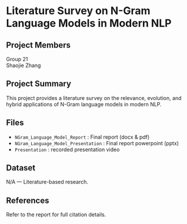 
# Literature Survey on N-Gram Language Models in Modern NLP

## Project Members
Group 21  
Shaojie Zhang

## Project Summary
This project provides a literature survey on the relevance, evolution, and hybrid applications of N-Gram language models in modern NLP.

## Files
- `NGram_Language_Model_Report` : Final report (docx & pdf)
- `NGram_Language_Model_Presentation` : Final report powerpoint (pptx)
- `Presentation` : recorded presentation video

## Dataset
N/A — Literature-based research.

## References
Refer to the report for full citation details.

